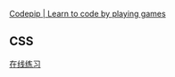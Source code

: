 [Codepip | Learn to code by playing games](https://codepip.com/)

## CSS
[在线练习](../../代码片段/CSS/在线练习.md)